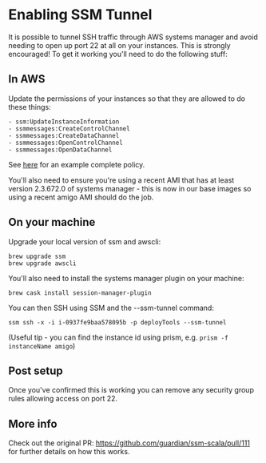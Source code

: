 # Enabling SSM Tunnel

It is possible to tunnel SSH traffic through AWS systems manager and avoid needing to open up port 22 at all on your instances. This is strongly encouraged! To get it working you'll need to do the following stuff:

## In AWS

Update the permissions of your instances so that they are allowed to do these things:

```
- ssm:UpdateInstanceInformation
- ssmmessages:CreateControlChannel
- ssmmessages:CreateDataChannel
- ssmmessages:OpenControlChannel
- ssmmessages:OpenDataChannel
```

See [here](https://github.com/guardian/deploy-tools-platform/blob/master/cloudformation/nexus.template.yaml#L118) for an example complete policy.

You'll also need to ensure you're using a recent AMI that has at least version 2.3.672.0 of systems manager - this is now in our base images so using a recent amigo AMI should do the job. 

## On your machine

Upgrade your local version of ssm and awscli:

	brew upgrade ssm
	brew upgrade awscli

You'll also need to install the systems manager plugin on your machine:

	brew cask install session-manager-plugin

You can then SSH using SSM and the --ssm-tunnel command:

	ssm ssh -x -i i-0937fe9baa578095b -p deployTools --ssm-tunnel

(Useful tip - you can find the instance id using prism, e.g. `prism -f instanceName amigo`)

## Post setup

Once you've confirmed this is working you can remove any security group rules allowing access on port 22.

## More info
Check out the original PR: https://github.com/guardian/ssm-scala/pull/111 for further details on how this works.
